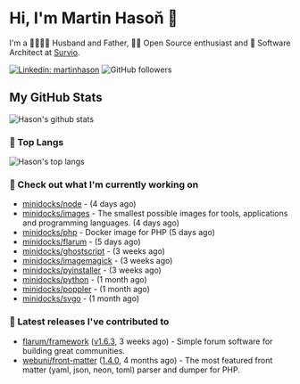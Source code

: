 # Hi, I'm Martin Hasoň 👋

I'm a 👨‍👩‍👧‍👦 Husband and Father, 🧑‍💻 Open Source enthusiast and 📐 Software Architect at [Survio](https://www.survio.com).

[![Linkedin: martinhason](https://img.shields.io/badge/-Martin%20Hasoň-blue?style=flat-square&logo=Linkedin&logoColor=white&link=https://www.linkedin.com/in/martinhason/)](https://www.linkedin.com/in/martinhason/)
![GitHub followers](https://img.shields.io/github/followers/hason?label=Follow&style=social)


## My GitHub Stats
![Hason's github stats](https://github-readme-stats.vercel.app/api?username=hason&show_icons=true&include_all_commits=true&theme=dracula&hide_border=true&hide_title=true)

### 💾 Top Langs
![Hason's top langs](https://github-readme-stats.vercel.app/api/top-langs/?username=hason&layout=compact&theme=dracula&hide_border=true&hide_title=true)

### 👷 Check out what I'm currently working on

- [minidocks/node](https://github.com/minidocks/node) -  (4 days ago)
- [minidocks/images](https://github.com/minidocks/images) - The smallest possible images for tools, applications and programming languages. (4 days ago)
- [minidocks/php](https://github.com/minidocks/php) - Docker image for PHP (5 days ago)
- [minidocks/flarum](https://github.com/minidocks/flarum) -  (5 days ago)
- [minidocks/ghostscript](https://github.com/minidocks/ghostscript) -  (3 weeks ago)
- [minidocks/imagemagick](https://github.com/minidocks/imagemagick) -  (3 weeks ago)
- [minidocks/pyinstaller](https://github.com/minidocks/pyinstaller) -  (3 weeks ago)
- [minidocks/python](https://github.com/minidocks/python) -  (1 month ago)
- [minidocks/poppler](https://github.com/minidocks/poppler) -  (1 month ago)
- [minidocks/svgo](https://github.com/minidocks/svgo) -  (1 month ago)

### 🔭 Latest releases I've contributed to

- [flarum/framework](https://github.com/flarum/framework) ([v1.6.3](https://github.com/flarum/framework/releases/tag/v1.6.3), 3 weeks ago) - Simple forum software for building great communities.
- [webuni/front-matter](https://github.com/webuni/front-matter) ([1.4.0](https://github.com/webuni/front-matter/releases/tag/1.4.0), 4 months ago) - The most featured front matter (yaml, json, neon, toml) parser and dumper for PHP.

